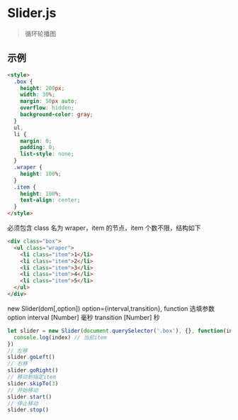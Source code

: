 # Slider.js

> 循环轮播图

## 示例

```html
<style>
  .box {
    height: 200px;
    width: 30%;
    margin: 50px auto;
    overflow: hidden;
    background-color: gray;
  }
  ul,
  li {
    margin: 0;
    padding: 0;
    list-style: none;
  }
  .wraper {
    height: 100%;
  }
  .item {
    height: 100%;
    text-align: center;
  }
</style>
```

必须包含 class 名为 wraper，item 的节点，item 个数不限，结构如下

```html
<div class="box">
  <ul class="wraper">
    <li class="item">1</li>
    <li class="item">2</li>
    <li class="item">3</li>
    <li class="item">4</li>
    <li class="item">5</li>
  </ul>
</div>
```

new Slider(dom[,option]) option={interval,transition}, function
选填参数 option
interval [Number] 毫秒
transition [Number] 秒

```javascript
let slider = new Slider(document.querySelector('.box'), {}, function(index) {
  console.log(index) // 当前item
})
// 左移
slider.goLeft()
// 右移
slider.goRight()
// 移动到指定item
slider.skipTo(3)
// 开始移动
slider.start()
// 停止移动
slider.stop()
```
